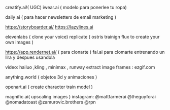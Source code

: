 creatify.ai!( UGC) 
iwear.ai ( modelo para ponerlee tu ropa)

daily ai ( para hacer newsletters de email marketing ) 

https://storyboarder.ai/
https://lazylines.ai

elevenlabs ( clone your voice)
replicate ( ostris trainign flux to create your own images )

https://app.rendernet.ai/ ( para clonarte )
fal.ai para clomarte entrenando un llra y despues usandola 

video: hailuo ,kling , minimax , runway
extract image frames : ezgif.com

anything.world ( objetos 3d y animaciones )

openart.ai ( create character train model )

magnific.ai( upscaling images )
instagram:
@mattfarmerai
@theguyforai
@nomadatoast
@zamurovic.brothers
@rpn
